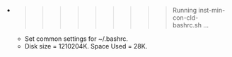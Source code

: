* >>>>>>>>> Running inst-min-con-cld-bashrc.sh ...
  * Set common settings for ~/.bashrc.
  * Disk size = 1210204K. Space Used = 28K.
